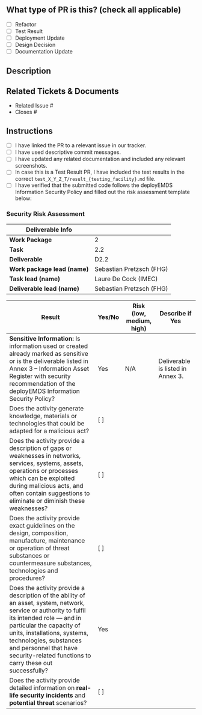 <!--
     For Work In Progress Pull Requests, please use the Draft PR feature,
     see https://github.blog/2019-02-14-introducing-draft-pull-requests/ for further details.

     For a timely review/response, please avoid force-pushing additional
     commits if your PR already received reviews or comments.

     Before submitting a Pull Request, please ensure you've done the following:
     - 📖 Linked the PR to a relevant issue in our tracker.
     - 👷‍ Create small PRs. In most cases this will be possible.
     - ✅ Provide tests for your changes.
     - 📝 Use descriptive commit messages.
     - 📗 Update any related documentation and include any relevant screenshots.

     Your PR will be reviewed by at least one contributor from a different organisation in the same testing facility. If it is approved, it will be merged.
        
-->

## What type of PR is this? (check all applicable)

- [ ] Refactor
- [ ] Test Result
- [ ] Deployment Update
- [ ] Design Decision
- [ ] Documentation Update

## Description

## Related Tickets & Documents
<!--
For pull requests that relate or close an issue, please include them
below.  We like to follow [Github's guidance on linking issues to pull requests](https://docs.github.com/en/issues/tracking-your-work-with-issues/linking-a-pull-request-to-an-issue).

For example having the text: "closes #1234" would connect the current pull
request to issue 1234.  And when we merge the pull request, Github will
automatically close the issue.
-->

- Related Issue #
- Closes #

## Instructions
- [ ] I have linked the PR to a relevant issue in our tracker.
- [ ] I have used descriptive commit messages.
- [ ] I have updated any related documentation and included any relevant screenshots.
- [ ] In case this is a Test Result PR, I have included the test results in the correct `test_X_Y_Z_T/result_{testing_facility}.md` file.
- [ ] I have verified that the submitted code follows the deployEMDS Information Security Policy and filled out the risk assessment template below:

### Security Risk Assessment
<!-- This part has been pre-filled for your convenience. Please review the checklist and answer the questions. -->
| Deliverable Info             |                          |
|------------------------------|--------------------------|
| **Work Package**             | 2                        |
| **Task**                     | 2.2                      |
| **Deliverable**              | D2.2                     |
| **Work package lead (name)** | Sebastian Pretzsch (FHG) |
| **Task lead (name)**         | Laure De Cock (IMEC)     |
| **Deliverable lead (name)**  | Sebastian Pretzsch (FHG) |

<!-- This is the checklist. Please review and add content where necessary. Some answers were prefilled. -->
| Result                                                                                                                                                                                                                                                                                                                | Yes/No | Risk (low, medium, high) | Describe if Yes                   |
|-----------------------------------------------------------------------------------------------------------------------------------------------------------------------------------------------------------------------------------------------------------------------------------------------------------------------|--------|--------------------------|-----------------------------------|
| **Sensitive Information:** Is information used or created already marked as sensitive or is the deliverable listed in Annex 3 – Information Asset Register with security recommendation of the deployEMDS Information Security Policy?                                                                                | Yes    | N/A                      | Deliverable is listed in Annex 3. |
| Does the activity generate knowledge, materials or technologies that could be adapted for a malicious act?                                                                                                                                                                                                            | [ ]    |                          |                                   |
| Does the activity provide a description of gaps or weaknesses in networks, services, systems, assets, operations or processes which can be exploited during malicious acts, and often contain suggestions to eliminate or diminish these weaknesses?                                                                  | [ ]    |                          |                                   |
| Does the activity provide exact guidelines on the design, composition, manufacture, maintenance or operation of threat substances or countermeasure substances, technologies and procedures?                                                                                                                          | [ ]    |                          |                                   |
| Does the activity provide a description of the ability of an asset, system, network, service or authority to fulfil its intended role — and in particular the capacity of units, installations, systems, technologies, substances and personnel that have security-related functions to carry these out successfully? | Yes    |                          |                                   |
| Does the activity provide detailed information on **real-life security incidents** and **potential threat** scenarios?                                                                                                                                                                                                | [ ]    |                          |                                   |